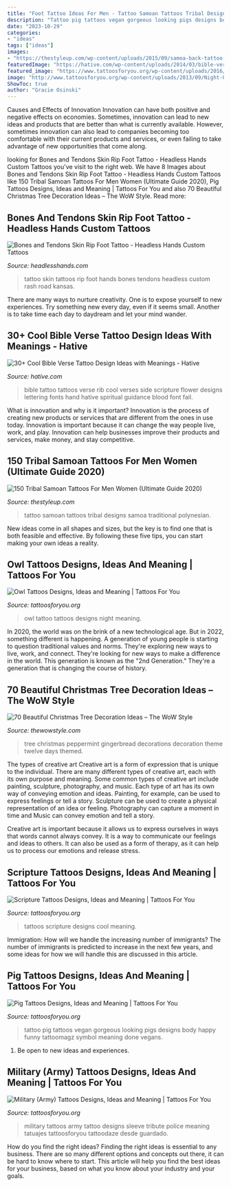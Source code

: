 ```yaml
---
title: "Foot Tattoo Ideas For Men - Tattoo Samoan Tattoos Tribal Designs Samoa Traditional Polynesian"
description: "Tattoo pig tattoos vegan gorgeous looking pigs designs body happy funny tattoomagz symbol meaning done vegans"
date: "2023-10-29"
categories:
- "ideas"
tags: ["ideas"]
images:
- "https://thestyleup.com/wp-content/uploads/2015/09/samoa-back-tattoo-600x948.jpg"
featuredImage: "https://hative.com/wp-content/uploads/2014/03/bible-verse-tattoos/26-bible-verse-and-flower-on-rib.jpg"
featured_image: "https://www.tattoosforyou.org/wp-content/uploads/2016/02/Pig-Tattoo-Ideas.jpg"
image: "http://www.tattoosforyou.org/wp-content/uploads/2013/09/Night-Owl-Tattoo.jpg"
ShowToc: true
author: "Gracie Osinski"
---
```



Causes and Effects of Innovation
Innovation can have both positive and negative effects on economies. Sometimes, innovation can lead to new ideas and products that are better than what is currently available. However, sometimes innovation can also lead to companies becoming too comfortable with their current products and services, or even failing to take advantage of new opportunities that come along.

	

		
looking for Bones and Tendons Skin Rip Foot Tattoo - Headless Hands Custom Tattoos you've visit to the right web. We have 8 Images about Bones and Tendons Skin Rip Foot Tattoo - Headless Hands Custom Tattoos like 150 Tribal Samoan Tattoos For Men Women (Ultimate Guide 2020), Pig Tattoos Designs, Ideas and Meaning | Tattoos For You and also 70 Beautiful Christmas Tree Decoration Ideas – The WoW Style. Read more:
		
    
## Bones And Tendons Skin Rip Foot Tattoo - Headless Hands Custom Tattoos

<img loading=lazy src="https://headlesshands.com/wp-content/uploads/2017/12/footriptattoo.jpg" onerror="this.onerror=null;this.src='https://tse4.mm.bing.net/th?id=OIP.qfvS9slZDrmnUiDhRj4GeQHaMa&amp;pid=15.1';" alt="Bones and Tendons Skin Rip Foot Tattoo - Headless Hands Custom Tattoos">

_Source: headlesshands.com_

>tattoo skin tattoos rip foot hands bones tendons headless custom rash road kansas. 

	

There are many ways to nurture creativity. One is to expose yourself to new experiences. Try something new every day, even if it seems small. Another is to take time each day to daydream and let your mind wander.

    
## 30+ Cool Bible Verse Tattoo Design Ideas With Meanings - Hative

<img loading=lazy src="https://hative.com/wp-content/uploads/2014/03/bible-verse-tattoos/26-bible-verse-and-flower-on-rib.jpg" onerror="this.onerror=null;this.src='https://tse1.mm.bing.net/th?id=OIP.gj_UFsYjweNdVkWCuuxRwQHaJ4&amp;pid=15.1';" alt="30+ Cool Bible Verse Tattoo Design Ideas with Meanings - Hative">

_Source: hative.com_

>bible tattoo tattoos verse rib cool verses side scripture flower designs lettering fonts hand hative spiritual guidance blood font fail. 

	

What is innovation and why is it important?
Innovation is the process of creating new products or services that are different from the ones in use today. Innovation is important because it can change the way people live, work, and play. Innovation can help businesses improve their products and services, make money, and stay competitive.

    
## 150 Tribal Samoan Tattoos For Men Women (Ultimate Guide 2020)

<img loading=lazy src="https://thestyleup.com/wp-content/uploads/2015/09/samoa-back-tattoo-600x948.jpg" onerror="this.onerror=null;this.src='https://tse4.mm.bing.net/th?id=OIP.BChFtqbKgPw5_fjztkZJDwHaLs&amp;pid=15.1';" alt="150 Tribal Samoan Tattoos For Men Women (Ultimate Guide 2020)">

_Source: thestyleup.com_

>tattoo samoan tattoos tribal designs samoa traditional polynesian. 

	

New ideas come in all shapes and sizes, but the key is to find one that is both feasible and effective. By following these five tips, you can start making your own ideas a reality.

    
## Owl Tattoos Designs, Ideas And Meaning | Tattoos For You

<img loading=lazy src="http://www.tattoosforyou.org/wp-content/uploads/2013/09/Night-Owl-Tattoo.jpg" onerror="this.onerror=null;this.src='https://tse4.mm.bing.net/th?id=OIP.poZijkP7AjmqZBAlZs8leAHaJ4&amp;pid=15.1';" alt="Owl Tattoos Designs, Ideas and Meaning | Tattoos For You">

_Source: tattoosforyou.org_

>owl tattoo tattoos designs night meaning. 

	

In 2020, the world was on the brink of a new technological age. But in 2022, something different is happening. A generation of young people is starting to question traditional values and norms. They're exploring new ways to live, work, and connect. They're looking for new ways to make a difference in the world. This generation is known as the "2nd Generation." They're a generation that is changing the course of history.

    
## 70 Beautiful Christmas Tree Decoration Ideas – The WoW Style

<img loading=lazy src="http://thewowstyle.com/wp-content/uploads/2014/11/561.jpg" onerror="this.onerror=null;this.src='https://tse2.mm.bing.net/th?id=OIP.cdd04D2E-cVL9SjA5qMvawHaJ4&amp;pid=15.1';" alt="70 Beautiful Christmas Tree Decoration Ideas – The WoW Style">

_Source: thewowstyle.com_

>tree christmas peppermint gingerbread decorations decoration theme twelve days themed. 

	

The types of creative art
Creative art is a form of expression that is unique to the individual. There are many different types of creative art, each with its own purpose and meaning.
Some common types of creative art include painting, sculpture, photography, and music. Each type of art has its own way of conveying emotion and ideas. Painting, for example, can be used to express feelings or tell a story. Sculpture can be used to create a physical representation of an idea or feeling. Photography can capture a moment in time and Music can convey emotion and tell a story.

Creative art is important because it allows us to express ourselves in ways that words cannot always convey. It is a way to communicate our feelings and ideas to others. It can also be used as a form of therapy, as it can help us to process our emotions and release stress.

    
## Scripture Tattoos Designs, Ideas And Meaning | Tattoos For You

<img loading=lazy src="http://www.tattoosforyou.org/wp-content/uploads/2013/10/Cool-Scripture-Tattoos-767x1024.jpg" onerror="this.onerror=null;this.src='https://tse4.mm.bing.net/th?id=OIP.h6_4QRqBrpKWlQkUgJrrIwHaJ4&amp;pid=15.1';" alt="Scripture Tattoos Designs, Ideas and Meaning | Tattoos For You">

_Source: tattoosforyou.org_

>tattoos scripture designs cool meaning. 

	

Immigration: How will we handle the increasing number of immigrants?
The number of immigrants is predicted to increase in the next few years, and some ideas for how we will handle this are discussed in this article.

    
## Pig Tattoos Designs, Ideas And Meaning | Tattoos For You

<img loading=lazy src="https://www.tattoosforyou.org/wp-content/uploads/2016/02/Pig-Tattoo-Ideas.jpg" onerror="this.onerror=null;this.src='https://tse3.mm.bing.net/th?id=OIP.fI0XkEjYtIwPH3BBcMYpMwHaJ4&amp;pid=15.1';" alt="Pig Tattoos Designs, Ideas and Meaning | Tattoos For You">

_Source: tattoosforyou.org_

>tattoo pig tattoos vegan gorgeous looking pigs designs body happy funny tattoomagz symbol meaning done vegans. 

	

1. Be open to new ideas and experiences.

    
## Military (Army) Tattoos Designs, Ideas And Meaning | Tattoos For You

<img loading=lazy src="http://www.tattoosforyou.org/wp-content/uploads/2013/10/Military-Tribute-Tattoos-768x1024.jpg" onerror="this.onerror=null;this.src='https://tse2.mm.bing.net/th?id=OIP.PStC_xY8mbZExjSWOG4i4gHaJ4&amp;pid=15.1';" alt="Military (Army) Tattoos Designs, Ideas and Meaning | Tattoos For You">

_Source: tattoosforyou.org_

>military tattoos army tattoo designs sleeve tribute police meaning tatuajes tattoosforyou tattoodaze desde guardado. 

	

How do you find the right ideas?
Finding the right ideas is essential to any business. There are so many different options and concepts out there, it can be hard to know where to start. This article will help you find the best ideas for your business, based on what you know about your industry and your goals.

